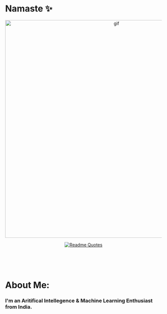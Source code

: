 # Namaste ✨

<div align="center">
<img hight="300" width="700" alt="gif" align="center" src="https://github.com/itsNishalShah/itsNishalShah/blob/main/assets/top.gif">

[![Readme Quotes](https://quotes-github-readme.vercel.app/api?type=horizontal&theme=dark)](https://github.com/piyushsuthar/github-readme-quotes)
</div>

<br>
<br>
<br>

# About Me:

### I'm an Aritifical Intellegence & Machine Learning Enthusiast from India.
